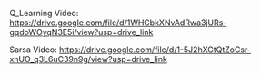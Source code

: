 Q_Learning Video: https://drive.google.com/file/d/1WHCbkXNvAdRwa3jURs-gqdoWOyqN3E5i/view?usp=drive_link

Sarsa Video: https://drive.google.com/file/d/1-5J2hXGtQtZoCsr-xnUO_q3L6uC39n9g/view?usp=drive_link